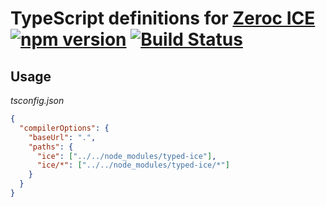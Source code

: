# TypeScript definitions for [Zeroc ICE](https://github.com/zeroc-ice/ice) [![npm version][npm-image]][npm-url] [![Build Status][travis-image]][travis-url]

## Usage

*tsconfig.json*
```json
{
  "compilerOptions": {
    "baseUrl": ".",
    "paths": {
      "ice": ["../../node_modules/typed-ice"],
      "ice/*": ["../../node_modules/typed-ice/*"]
    }
  }
}
```

[npm-image]: https://badge.fury.io/js/typed-ice.svg
[npm-url]: https://badge.fury.io/js/typed-ice
[travis-image]: https://travis-ci.org/aikoven/typed-ice.svg?branch=master
[travis-url]: https://travis-ci.org/aikoven/typed-ice
